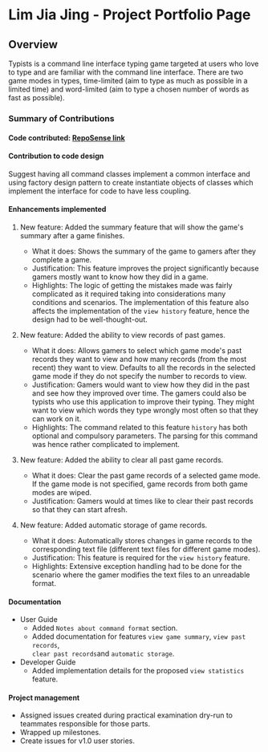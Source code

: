 # Lim Jia Jing - Project Portfolio Page

## Overview
Typists is a command line interface typing game targeted at users who love to type and are 
familiar with the command line interface. There are two game modes in types, time-limited 
(aim to type as much as possible in a limited time) and word-limited (aim to type a chosen 
number of words as fast as possible).

### Summary of Contributions
#### Code contributed: [RepoSense link](https://nus-cs2113-ay2122s1.github.io/tp-dashboard/#breakdown=true&search=limjiajing)

#### Contribution to code design
Suggest having all command classes implement a common interface and using factory 
design pattern to create instantiate objects of classes which implement the interface 
for code to have less coupling.

#### Enhancements implemented
1. New feature: Added the summary feature that will show the game's summary after a game finishes.
   * What it does: Shows the summary of the game to gamers after they complete a game.
   * Justification: This feature improves the project significantly because gamers mostly 
   want to know how they did in a game. 
   * Highlights: The logic of getting the mistakes made was fairly complicated as it required taking into
   considerations many conditions and scenarios. The implementation of this feature also affects the implementation 
   of the `view history` feature, hence the design had to be well-thought-out.

2. New feature: Added the ability to view records of past games.
    * What it does: Allows gamers to select which game mode's past records they want to view 
   and how many records (from the most recent) they want to view. Defaults to 
   all the records in the selected game mode if they do not specify the number to records to view.
    * Justification: Gamers would want to view how they did in the past and see how they improved over time. 
   The gamers could also be typists who use this application to improve their typing. They might want to view 
   which words they type wrongly most often so that they can work on it.
    * Highlights: The command related to this feature `history` has both optional and compulsory parameters. The parsing
   for this command was hence rather complicated to implement.

3. New feature: Added the ability to clear all past game records.
    * What it does: Clear the past game records of a selected game mode. If the game mode is
   not specified, game records from both game modes are wiped.
    * Justification: Gamers would at times like to clear their past records so that they can start afresh.

4. New feature: Added automatic storage of game records.
    * What it does: Automatically stores changes in game records to the corresponding text file 
   (different text files for different game modes). 
    * Justification: This feature is required for the `view history` feature.
    * Highlights: Extensive exception handling had to be done for the scenario where 
    the gamer modifies the text files to an unreadable format.

#### Documentation
* User Guide
  * Added `Notes about command format` section.  
  * Added documentation for features `view game summary`, `view past records`,  
  `clear past records`and `automatic storage`.
* Developer Guide
  * Added implementation details for the proposed `view statistics` feature.
#### Project management
* Assigned issues created during practical examination dry-run to teammates responsible for those parts.
* Wrapped up milestones.
* Create issues for v1.0 user stories.

